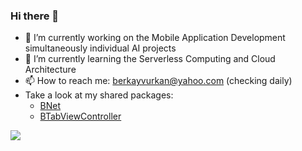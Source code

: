 ### Hi there 👋

- 🔭 I’m currently working on the Mobile Application Development simultaneously individual AI projects
- 🌱 I’m currently learning the Serverless Computing and Cloud Architecture
- 📫 How to reach me: berkayvurkan@yahoo.com (checking daily)
- Take a look at my shared packages:
  - [BNet](https://github.com/brkyvrkn/BNet)
  - [BTabViewController](https://github.com/brkyvrkn/BTabViewController)

<img align="center" src="https://github-readme-stats.vercel.app/api?username=brkyvrkn&show_icons=true&icon_color=0366d6&text_color=24292e&bg_color=ffffff&hide_title=true" />
